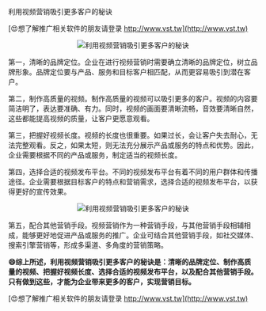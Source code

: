 利用视频营销吸引更多客户的秘诀

[😍想了解推广相关软件的朋友请登录 http://www.vst.tw](http://www.vst.tw)

 <center><img src="https://vst.tw/MP4/tuiguang/png/7.png" alt="利用视频营销吸引更多客户的秘诀"></center>

第一，清晰的品牌定位。企业在进行视频营销时需要确立清晰的品牌定位，树立品牌形象。品牌定位要与产品、服务和目标客户相匹配，从而更容易吸引到潜在客户。

第二，制作高质量的视频。制作高质量的视频可以吸引更多的客户。视频的内容要简洁明了，表达要准确、有力。同时，视频的画面要清晰流畅，音效要清晰自然，这些都能提高视频的质量，让客户更愿意观看。

第三，把握好视频长度。视频的长度也很重要。如果过长，会让客户失去耐心，无法完整观看。反之，如果太短，则无法充分展示产品或服务的特点和优势。因此，企业需要根据不同的产品或服务，制定适当的视频长度。

第四，选择合适的视频发布平台。不同的视频发布平台有着不同的用户群体和传播途径。企业需要根据目标客户的特点和营销需求，选择合适的视频发布平台，以获得更好的宣传效果。

 <center><img src="https://vst.tw/MP4/tuiguang/png/5.png" alt="利用视频营销吸引更多客户的秘诀"></center>

第五，配合其他营销手段。视频营销作为一种营销手段，与其他营销手段相辅相成，能够更好地促进产品或服务的推广。企业可结合其他营销手段，如社交媒体、搜索引擎营销等，形成多渠道、多角度的营销策略。

**😄综上所述，利用视频营销吸引更多客户的秘诀是：清晰的品牌定位、制作高质量的视频、把握好视频长度、选择合适的视频发布平台，以及配合其他营销手段。只有做到这些，才能为企业带来更多的客户，实现营销目标。**

[😍想了解推广相关软件的朋友请登录 http://www.vst.tw](http://www.vst.tw)



